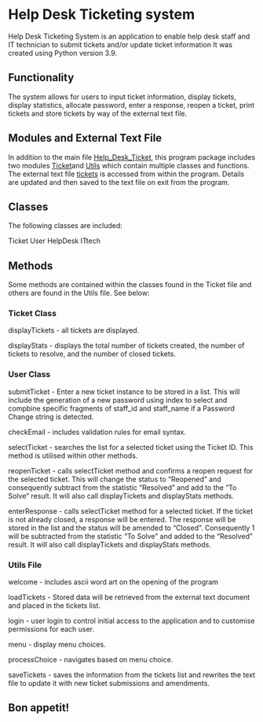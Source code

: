 # Help Desk Ticketing system

Help Desk Ticketing System is an application to enable help desk staff and IT technician to submit tickets and/or update ticket information It was created using Python version 3.9.

## Functionality

The system allows for users to input ticket information, display tickets, display statistics, allocate password, enter a response, reopen a ticket, print tickets and store tickets by way of the external text file.

## Modules and External Text File

In addition to the main file [Help_Desk_Ticket](Help_Desk_Ticket.py), this program package includes two modules [Ticket](Ticket.py)and [Utils](Utils.py) which contain multiple classes and functions. The external text file [tickets](tickets.txt) is accessed from within the program. Details are updated and then saved to the text file on exit from the program.

## Classes

The following classes are included:

Ticket
User
HelpDesk
ITtech

## Methods

Some methods are contained within the classes found in the Ticket file and others are found in the Utils file. See below:

### Ticket Class

displayTickets - all tickets are displayed.

displayStats - displays the total number of tickets created, the number of tickets to resolve, and the number of closed tickets.

### User Class

submitTicket - Enter a new ticket instance to be stored in a list. This will include the generation of a new password using index to select and compbine specific fragments of staff_id and staff_name if a Password Change string is detected.

checkEmail - includes validation rules for email syntax.

selectTicket - searches the list for a selected ticket using the Ticket ID. This method is utilised  within other methods. 

reopenTicket - calls selectTicket method and confirms a reopen request for the selected ticket. This will change the status to “Reopened” and consequently subtract from the statistic “Resolved” and add to the “To Solve” result. It will also call displayTickets and displayStats methods.

enterResponse - calls selectTicket method for a selected ticket. If the ticket is not already closed, a response will be entered. The response will be stored in the list and the status will be amended to “Closed”. Consequently 1 will be subtracted from the statistic “To Solve” and added to the “Resolved” result. It will also call displayTickets and displayStats methods.

### Utils File

welcome - includes ascii word art on the opening of the program

loadTickets - Stored data will be retrieved from the external text document and placed in the tickets list.

login - user login to control initial access to the application and to customise permissions for each  user.

menu - display menu choices.

processChoice - navigates based on menu choice.

saveTickets - saves the information from the tickets list and rewrites the text file to update it with new ticket submissions and amendments.


## Bon appetit!
